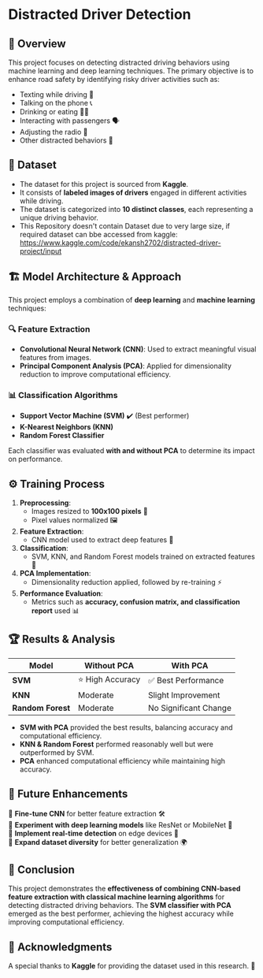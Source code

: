 # **Distracted Driver Detection**

## 🚗 Overview
This project focuses on detecting distracted driving behaviors using machine learning and deep learning techniques. The primary objective is to enhance road safety by identifying risky driver activities such as:

- Texting while driving 📱
- Talking on the phone 📞
- Drinking or eating 🍔🥤
- Interacting with passengers 🗣️
- Adjusting the radio 🎵
- Other distracted behaviors 🚦

## 📂 Dataset
- The dataset for this project is sourced from **Kaggle**.
- It consists of **labeled images of drivers** engaged in different activities while driving.
- The dataset is categorized into **10 distinct classes**, each representing a unique driving behavior.
- This Repository doesn't contain Dataset due to very large size, if required dataset can bbe accessed from kaggle: https://www.kaggle.com/code/ekansh2702/distracted-driver-project/input

## 🏗️ Model Architecture & Approach
This project employs a combination of **deep learning** and **machine learning** techniques:

### 🔍 Feature Extraction
- **Convolutional Neural Network (CNN)**: Used to extract meaningful visual features from images.
- **Principal Component Analysis (PCA)**: Applied for dimensionality reduction to improve computational efficiency.

### 📊 Classification Algorithms
- **Support Vector Machine (SVM)** ✔️ (Best performer)
- **K-Nearest Neighbors (KNN)**
- **Random Forest Classifier**

Each classifier was evaluated **with and without PCA** to determine its impact on performance.

## ⚙️ Training Process
1. **Preprocessing**:
   - Images resized to **100x100 pixels** 📏
   - Pixel values normalized 🖼️
2. **Feature Extraction**:
   - CNN model used to extract deep features 🧠
3. **Classification**:
   - SVM, KNN, and Random Forest models trained on extracted features 🔎
4. **PCA Implementation**:
   - Dimensionality reduction applied, followed by re-training ⚡
5. **Performance Evaluation**:
   - Metrics such as **accuracy, confusion matrix, and classification report** used 📊

## 🏆 Results & Analysis
| Model | Without PCA | With PCA |
|--------|-------------|------------|
| **SVM** | ⭐ High Accuracy | ✅ Best Performance |
| **KNN** | Moderate | Slight Improvement |
| **Random Forest** | Moderate | No Significant Change |

- **SVM with PCA** provided the best results, balancing accuracy and computational efficiency.
- **KNN & Random Forest** performed reasonably well but were outperformed by SVM.
- **PCA** enhanced computational efficiency while maintaining high accuracy.

## 🚀 Future Enhancements
🔹 **Fine-tune CNN** for better feature extraction 🛠️  
🔹 **Experiment with deep learning models** like ResNet or MobileNet 📡  
🔹 **Implement real-time detection** on edge devices 🎥  
🔹 **Expand dataset diversity** for better generalization 🌍  

## 🏁 Conclusion
This project demonstrates the **effectiveness of combining CNN-based feature extraction with classical machine learning algorithms** for detecting distracted driving behaviors. The **SVM classifier with PCA** emerged as the best performer, achieving the highest accuracy while improving computational efficiency.

## 🙌 Acknowledgments
A special thanks to **Kaggle** for providing the dataset used in this research. 🤝

